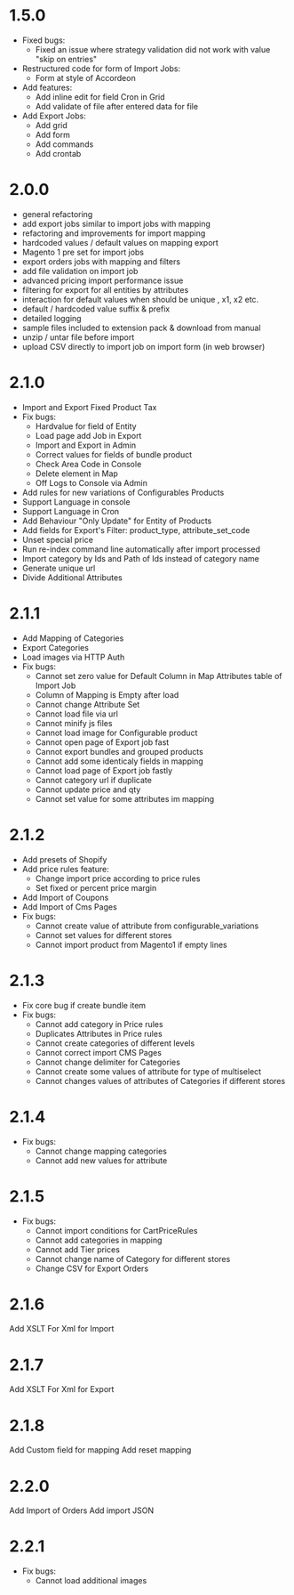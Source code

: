 1.5.0
=============
* Fixed bugs:
    * Fixed an issue where strategy validation did not work with value "skip on entries"
* Restructured code for form of Import Jobs:
    * Form at style of Accordeon
* Add features:
    * Add inline edit for field Cron in Grid
    * Add validate of file after entered data for file
* Add Export Jobs:
    * Add grid
    * Add form
    * Add commands
    * Add crontab
    
2.0.0
=============
- general refactoring
- add export jobs similar to import jobs with mapping
- refactoring and improvements for import mapping
- hardcoded values / default values on mapping export 
- Magento 1 pre set for import jobs
- export orders jobs with mapping and filters
- add file validation on import job
- advanced pricing import performance issue
- filtering for export for all entities by attributes
- interaction for default values when should be unique , x1, x2 etc. 
- default / hardcoded value suffix & prefix 
- detailed logging 
- sample files included to extension pack & download from manual 
- unzip / untar file before import 
- upload CSV directly to import job on import form (in web browser)

2.1.0
==============
* Import and Export Fixed Product Tax
* Fix bugs:
   - Hardvalue for field of Entity
   - Load page add Job in Export
   - Import and Export in Admin
   - Correct values for fields of bundle product
   - Check Area Code in Console
   - Delete element in Map
   - Off Logs to Console via Admin
* Add rules for new variations of Configurables Products
* Support Language in console
* Support Language in Cron
* Add Behaviour "Only Update" for Entity of Products
* Add fields for Export's Filter: product_type, attribute_set_code
* Unset special price
* Run re-index command line automatically after import processed
* Import category by Ids and Path of Ids instead of category name
* Generate unique url
* Divide Additional Attributes

2.1.1
==============
* Add Mapping of Categories
* Export Categories
* Load images via HTTP Auth
* Fix bugs:
   - Cannot set zero value for Default Column in Map Attributes table of Import Job
   - Column of Mapping is Empty after load
   - Cannot change Attribute Set
   - Cannot load file via url
   - Cannot minify js files
   - Cannot load image for Configurable product
   - Cannot open page of Export job fast
   - Cannot export bundles and grouped products
   - Cannot add some identicaly fields in mapping
   - Cannot load page of Export job fastly
   - Cannot category url if duplicate
   - Cannot update price and qty
   - Cannot set value for some attributes im mapping
   

2.1.2
==============
* Add presets of Shopify  
* Add price rules feature:
    - Change import price according to price rules
    - Set fixed or percent price margin
* Add Import of Coupons
* Add Import of Cms Pages
* Fix bugs:
   - Cannot create value of attribute from configurable_variations
   - Cannot set values for different stores
   - Cannot import product from Magento1 if empty lines

2.1.3
==============
* Fix core bug if create bundle item
* Fix bugs:
   - Cannot add category in Price rules
   - Duplicates Attributes in Price rules
   - Cannot create categories of different levels
   - Cannot correct import CMS Pages
   - Cannot change delimiter for Categories
   - Cannot create some values of attribute for type of multiselect
   - Cannot changes values of attributes of Categories if different stores

2.1.4
==============
* Fix bugs:
   - Cannot change mapping categories
   - Cannot add new values for attribute
   
2.1.5
==============
* Fix bugs:
   - Cannot import conditions for CartPriceRules
   - Cannot add categories in mapping
   - Cannot add Tier prices
   - Cannot change name of Category for different stores
   - Change CSV for Export Orders
   
2.1.6
==============
Add XSLT For Xml for Import

2.1.7
==============
Add XSLT For Xml for Export

2.1.8
==============
Add Custom field for mapping
Add reset mapping


2.2.0
==============
Add Import of Orders
Add import JSON

2.2.1
==============
* Fix bugs:
   - Cannot load additional images